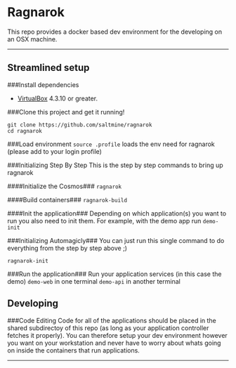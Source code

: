# Ragnarok

This repo provides a docker based dev environment for the developing on an OSX machine.

----------


## Streamlined setup
###Install dependencies
* [VirtualBox][virtualbox] 4.3.10 or greater.


###Clone this project and get it running!
```
git clone https://github.com/saltmine/ragnarok
cd ragnarok
```

###Load environment
``source .profile`` loads the env need for ragnarok (please add to your login profile)

###Initializing Step By Step
This is the step by step commands to bring up ragnarok

####Initialize the Cosmos###
``ragnarok``

####Build containers###
``ragnarok-build``

####Init the application###
Depending on which application(s) you want to run you also need to init them. For example, with the demo app run
``demo-init``

###Initializing Automagicly###
You can just run this single command to do everything from the step by step above ;)
```
ragnarok-init
```


###Run the application###
Run your application services (in this case the demo)
``demo-web`` in one terminal
``demo-api`` in another terminal


## Developing
###Code Editing
Code for all of the applications should be placed in the shared subdirectoy of this repo (as long as your application controller fetches it properly).  You can therefore setup your dev environment however you want on your workstation and never have to worry about whats going on inside the containers that run applications.



---------------------
[virtualbox]: https://www.virtualbox.org/wiki/Downloads  "VirtualBox Downloads"

